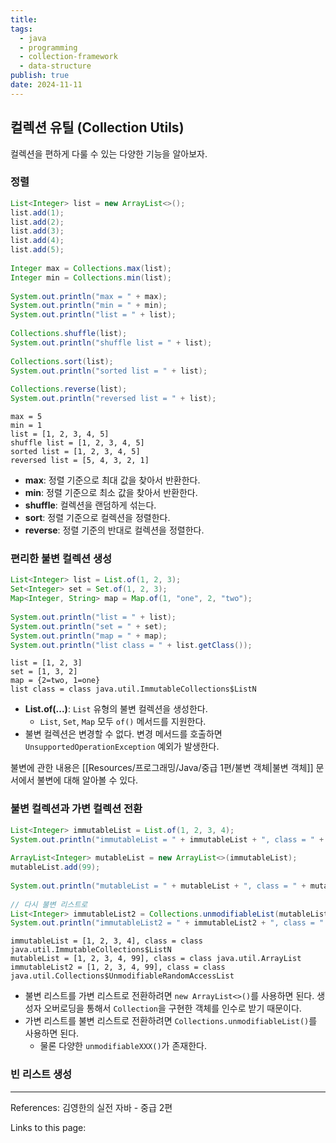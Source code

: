 ```yaml
---
title: 
tags:
  - java
  - programming
  - collection-framework
  - data-structure
publish: true
date: 2024-11-11
---
```

## 컬렉션 유틸 (Collection Utils)
컬렉션을 편하게 다룰 수 있는 다양한 기능을 알아보자.

### 정렬
```java
List<Integer> list = new ArrayList<>();  
list.add(1);  
list.add(2);  
list.add(3);  
list.add(4);  
list.add(5);  
  
Integer max = Collections.max(list);  
Integer min = Collections.min(list);  
  
System.out.println("max = " + max);  
System.out.println("min = " + min);  
System.out.println("list = " + list);  
  
Collections.shuffle(list);  
System.out.println("shuffle list = " + list);  
  
Collections.sort(list);  
System.out.println("sorted list = " + list);  
  
Collections.reverse(list);  
System.out.println("reversed list = " + list);
```

```title="실행 결과"
max = 5
min = 1
list = [1, 2, 3, 4, 5]
shuffle list = [1, 2, 3, 4, 5]
sorted list = [1, 2, 3, 4, 5]
reversed list = [5, 4, 3, 2, 1]
```

- **max**: 정렬 기준으로 최대 값을 찾아서 반환한다.
- **min**: 정렬 기준으로 최소 값을 찾아서 반환한다.
- **shuffle**: 컬렉션을 랜덤하게 섞는다.
- **sort**: 정렬 기준으로 컬렉션을 정렬한다.
- **reverse**: 정렬 기준의 반대로 컬렉션을 정렬한다.

### 편리한 불변 컬렉션 생성
```java
List<Integer> list = List.of(1, 2, 3);  
Set<Integer> set = Set.of(1, 2, 3);  
Map<Integer, String> map = Map.of(1, "one", 2, "two");  
  
System.out.println("list = " + list);  
System.out.println("set = " + set);  
System.out.println("map = " + map);  
System.out.println("list class = " + list.getClass());
```

```title="실행 결과"
list = [1, 2, 3]
set = [1, 3, 2]
map = {2=two, 1=one}
list class = class java.util.ImmutableCollections$ListN
```
- **List.of(...)**: `List` 유형의 불변 컬렉션을 생성한다.
	- `List`, `Set`, `Map` 모두 `of()` 메서드를 지원한다.
- 불변 컬렉션은 변경할 수 없다. 변경 메서드를 호출하면 `UnsupportedOperationException` 예외가 발생한다.

불변에 관한 내용은 [[Resources/프로그래밍/Java/중급 1편/불변 객체|불변 객체]] 문서에서 불변에 대해 알아볼 수 있다.

### 불변 컬렉션과 가변 컬렉션 전환
```java
List<Integer> immutableList = List.of(1, 2, 3, 4);  
System.out.println("immutableList = " + immutableList + ", class = " + immutableList.getClass());  
  
ArrayList<Integer> mutableList = new ArrayList<>(immutableList);  
mutableList.add(99);  
  
System.out.println("mutableList = " + mutableList + ", class = " + mutableList.getClass());  
  
// 다시 불변 리스트로  
List<Integer> immutableList2 = Collections.unmodifiableList(mutableList);  
System.out.println("immutableList2 = " + immutableList2 + ", class = " + immutableList2.getClass());
```

```title="실행 결과"
immutableList = [1, 2, 3, 4], class = class java.util.ImmutableCollections$ListN
mutableList = [1, 2, 3, 4, 99], class = class java.util.ArrayList
immutableList2 = [1, 2, 3, 4, 99], class = class java.util.Collections$UnmodifiableRandomAccessList
```
- 불변 리스트를 가변 리스트로 전환하려면 `new ArrayList<>()`를 사용하면 된다. 생성자 오버로딩을 통해서 `Collection`을 구현한 객체를 인수로 받기 때문이다.
- 가변 리스트를 불변 리스트로 전환하려면 `Collections.unmodifiableList()`를 사용하면 된다.
	- 물론 다양한 `unmodifiableXXX()`가 존재한다.

### 빈 리스트 생성


---
References: 김영한의 실전 자바 - 중급 2편

Links to this page: 